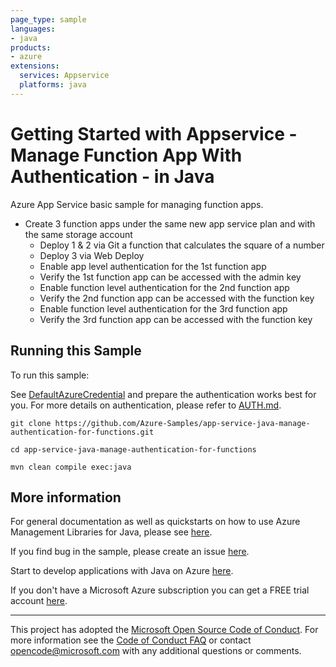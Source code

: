 ```yaml
---
page_type: sample
languages:
- java
products:
- azure
extensions:
  services: Appservice
  platforms: java
---
```


# Getting Started with Appservice - Manage Function App With Authentication - in Java #


  Azure App Service basic sample for managing function apps.
   - Create 3 function apps under the same new app service plan and with the same storage account
     - Deploy 1 &amp; 2 via Git a function that calculates the square of a number
     - Deploy 3 via Web Deploy
     - Enable app level authentication for the 1st function app
     - Verify the 1st function app can be accessed with the admin key
     - Enable function level authentication for the 2nd function app
     - Verify the 2nd function app can be accessed with the function key
     - Enable function level authentication for the 3rd function app
     - Verify the 3rd function app can be accessed with the function key
 

## Running this Sample ##

To run this sample:

See [DefaultAzureCredential](https://github.com/Azure/azure-sdk-for-java/tree/main/sdk/identity/azure-identity#defaultazurecredential) and prepare the authentication works best for you. For more details on authentication, please refer to [AUTH.md](https://github.com/Azure/azure-sdk-for-java/blob/main/sdk/resourcemanager/docs/AUTH.md).

    git clone https://github.com/Azure-Samples/app-service-java-manage-authentication-for-functions.git

    cd app-service-java-manage-authentication-for-functions

    mvn clean compile exec:java

## More information ##

For general documentation as well as quickstarts on how to use Azure Management Libraries for Java, please see [here](https://aka.ms/azsdk/java/mgmt).

If you find bug in the sample, please create an issue [here](https://github.com/Azure/azure-sdk-for-java/issues).

Start to develop applications with Java on Azure [here](http://azure.com/java).

If you don't have a Microsoft Azure subscription you can get a FREE trial account [here](http://go.microsoft.com/fwlink/?LinkId=330212).

---

This project has adopted the [Microsoft Open Source Code of Conduct](https://opensource.microsoft.com/codeofconduct/). For more information see the [Code of Conduct FAQ](https://opensource.microsoft.com/codeofconduct/faq/) or contact [opencode@microsoft.com](mailto:opencode@microsoft.com) with any additional questions or comments.
